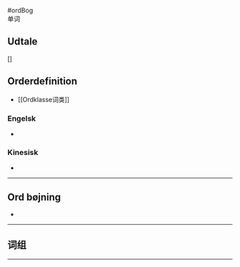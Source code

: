 #ordBog   
单词 

## Udtale
[]  


## Orderdefinition
- [[Ordklasse词类]]

### Engelsk
- 

### Kinesisk
- 

---

## Ord bøjning
- 

---

## 词组  


---

